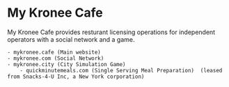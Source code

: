 # My Kronee Cafe
My Kronee Cafe provides resturant licensing operations for independent operators with a social network and a game.

	- mykronee.cafe (Main website)
	- mykronee.com (Social Network)
	- mykronee.city (City Simulation Game)
        - quickminutemeals.com (Single Serving Meal Preparation)  (leased from Snacks-4-U Inc, a New York corporation)
